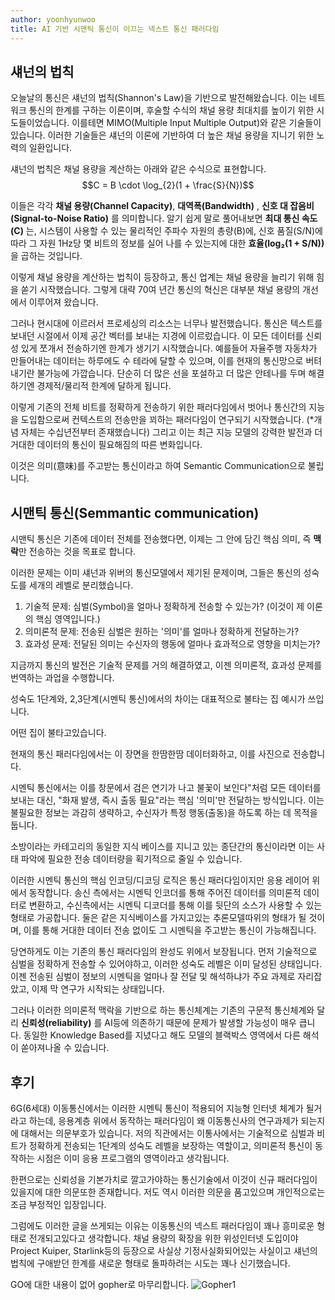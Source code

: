```yaml
---
author: yoonhyunwoo
title: AI 기반 시맨틱 통신이 이끄는 넥스트 통신 패러다임
---
```


## 섀넌의 법칙

오늘날의 통신은 섀넌의 법칙(Shannon's Law)을 기반으로 발전해왔습니다. 이는 네트워크 통신의 한계를 구하는 이론이며, 후술할 수식의 채널 용량 최대치를 높이기 위한 시도들이었습니다. 이를테면 MIMO(Multiple Input Multiple Output)와 같은 기술들이 있습니다. 이러한 기술들은 섀넌의 이론에 기반하여 더 높은 채널 용량을 지니기 위한 노력의 일환입니다.

섀넌의 법칙은 채널 용량을 계산하는 아래와 같은 수식으로 표현합니다.
$$C = B \cdot \log_{2}(1 + \frac{S}{N})$$

이들은 각각 **채널 용량(Channel Capacity)**, **대역폭(Bandwidth)** , **신호 대 잡음비(Signal-to-Noise Ratio)** 를 의미합니다.
알기 쉽게 말로 풀어내보면 **최대 통신 속도(C)** 는, 시스템이 사용할 수 있는 물리적인 주파수 자원의 총량(B)에, 신호 품질(S/N)에 따라 그 자원 1Hz당 몇 비트의 정보를 실어 나를 수 있는지에 대한 **효율(log₂(1 + S/N))** 을 곱하는 것입니다.

이렇게 채널 용량을 계산하는 법칙이 등장하고, 통신 업계는 채널 용량을 늘리기 위해 힘을 쏟기 시작했습니다. 그렇게 대략 70여 년간 통신의 혁신은 대부분 채널 용량의 개선에서 이루어져 왔습니다.

그러나 현시대에 이르러서 프로세싱의 리소스는 너무나 발전했습니다. 통신은 텍스트를 보내던 시절에서 이제 공간 벡터를 보내는 지경에 이르렀습니다. 이 모든 데이터를 신뢰성 있게 쪼개서 전송하기엔 한계가 생기기 시작했습니다. 예를들어 자율주행 자동차가 만들어내는 데이터는 하루에도 수 테라에 달할 수 있으며, 이를 현재의 통신망으로 버텨내기란 불가능에 가깝습니다. 단순히 더 많은 선을 포설하고 더 많은 안테나를 두며 해결하기엔 경제적/물리적 한계에 달하게 됩니다.

이렇게 기존의 전체 비트를 정확하게 전송하기 위한 패러다임에서 벗어나 통신간의 지능을 도입함으로써 컨텍스트의 전송만을 꾀하는 패러다임이 연구되기 시작했습니다. (*개념 자체는 수십년전부터 존재했습니다) 그리고 이는 최근 지능 모델의 강력한 발전과 더 거대한 데이터의 통신이 필요해짐의 따른 변화입니다.

이것은 의미(意味)를 주고받는 통신이라고 하여 Semantic Communication으로 불립니다.

## 시맨틱 통신(Semmantic communication)
시맨틱 통신은 기존에 데이터 전체를 전송했다면, 이제는 그 안에 담긴 핵심 의미, 즉 **맥락**만 전송하는 것을 목표로 합니다.

이러한 문제는 이미 섀넌과 위버의 통신모델에서 제기된 문제이며, 그들은 통신의 성숙도를 세개의 레벨로 분리했습니다.

1. 기술적 문제: 심벌(Symbol)을 얼마나 정확하게 전송할 수 있는가? (이것이 제 이론의 핵심 영역입니다.)
2. 의미론적 문제: 전송된 심벌은 원하는 '의미'를 얼마나 정확하게 전달하는가?
3. 효과성 문제: 전달된 의미는 수신자의 행동에 얼마나 효과적으로 영향을 미치는가?

지금까지 통신의 발전은 기술적 문제를 거의 해결하였고, 이젠 의미론적, 효과성 문제를 번역하는 과업을 수행합니다.

성숙도 1단계와, 2,3단계(시멘틱 통신)에서의 차이는  대표적으로 불타는 집 예시가 쓰입니다. 

어떤 집이 불타고있습니다.

현재의 통신 패러다임에서는 이 장면을 한땀한땀 데이터화하고, 이를 사진으로 전송합니다.

시멘틱 통신에서는 이를 창문에서 검은 연기가 나고 불꽃이 보인다"처럼 모든 데이터를 보내는 대신, "화재 발생, 즉시 출동 필요"라는 핵심 '의미'만 전달하는 방식입니다. 이는 불필요한 정보는 과감히 생략하고, 수신자가 특정 행동(출동)을 하도록 하는 데 목적을 둡니다. 

소방이라는 카테고리의 동일한 지식 베이스를 지니고 있는 종단간의 통신이라면 이는 사태 파악에 필요한 전송 데이터량을 획기적으로 줄일 수 있습니다.

이러한 시멘틱 통신의 핵심 인코딩/디코딩 로직은 통신 패러다임이지만 응용 레이어 위에서 동작합니다. 송신 측에서는 시멘틱 인코더를 통해 주어진 데이터를 의미론적 데이터로 변환하고, 수신측에서는 시멘틱 디코더를 통해 이를 뒷단의 소스가 사용할 수 있는 형태로 가공합니다. 둘은 같은 지식베이스를 가지고있는 추론모델따위의 형태가 될 것이며, 이를 통해 거대한 데이터 전송 없이도 그 시멘틱을 주고받는 통신이 가능해집니다.

당연하게도 이는 기존의 통신 패러다임의 완성도 위에서 보장됩니다. 먼저 기술적으로 심벌을 정확하게 전송할 수 있어야하고, 이러한 성숙도 레벨은 이미 달성된 상태입니다. 이젠 전송된 심벌이 정보의 시멘틱을 얼마나 잘 전달 및 해석하냐가 주요 과제로 자리잡았고, 이제 막 연구가 시작되는 상태입니다.

그러나 이러한 의미론적 맥락을 기반으로 하는 통신체계는 기존의 구문적 통신체계와 달리 **신뢰성(reliability)** 를 AI등에 의존하기 때문에 문제가 발생할 가능성이 매우 큽니다. 동일한 Knowledge Based를 지녔다고 해도 모델의 블랙박스 영역에서 다른 해석이 쏟아져나올 수 있습니다.

## 후기
6G(6세대) 이동통신에서는 이러한 시멘틱 통신이 적용되어 지능형 인터넷 체계가 될거라고 하는데, 응용계층 위에서 동작하는 패러다임이 왜 이동통신사의 연구과제가 되는지에 대해서는 의문부호가 있습니다. 저의 직관에서는 이통사에서는 기술적으로 심벌과 비트가 정확하게 전송되는 1단계의 성숙도 레벨을 보장하는 역할이고, 의미론적 통신이 동작하는 시점은 이미 응용 프로그램의 영역이라고 생각됩니다.

한편으로는 신뢰성을 기본가치로 깔고가야하는 통신기술에서 이것이 신규 패러다임이 있을지에 대한 의문또한 존재합니다. 저도 역시 이러한 의문을 품고있으며 개인적으로는 조금 부정적인 입장입니다.

그럼에도 이러한 글을 쓰게되는 이유는 이동통신의 넥스트 패러다임이 꽤나 흥미로운 형태로 전개되고있다고 생각합니다. 채널 용량의 확장을 위한 위성인터넷 도입이야 Project Kuiper, Starlink등의 등장으로 사실상 기정사실화되어있는 사실이고 섀넌의 법칙에 구애받던 한계를 새로운 형태로 돌파하려는 시도는 꽤나 신기했습니다.

GO에 대한 내용이 없어 gopher로 마무리합니다.
![Gopher1](/assets/images/why-golang/gopher1.png)
